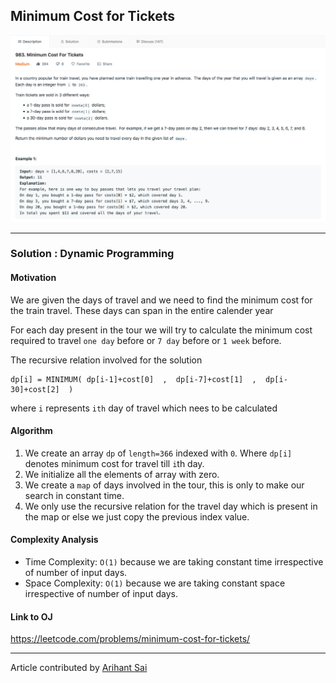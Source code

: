 ## Minimum Cost for Tickets


![Question](./../Images/MinimumCostForTickets/question.png)

---

### Solution : Dynamic Programming

####  Motivation
We are given the days of travel and we need to find the minimum cost for the train travel. These days can span in the entire calender year

For each day present in the tour we will try to calculate the minimum cost required to travel `one day` before or `7 day` before or `1 week` before. 

The recursive relation involved for the solution
```
dp[i] = MINIMUM( dp[i-1]+cost[0]  ,  dp[i-7]+cost[1]  ,  dp[i-30]+cost[2]  )
```
where `i` represents `ith` day of travel which nees to be calculated



#### Algorithm
1. We create an array `dp` of `length=366` indexed with `0`. Where `dp[i]` denotes minimum cost for travel till `i`th day.  
2. We initialize all the elements of array with zero.
3. We create a `map` of days involved in the tour, this is only to make our search in constant time.
4. We only use the recursive relation for the travel day which is present in the map or else we just copy the previous index value.


#### Complexity Analysis
* Time Complexity: `O(1)` because we are taking constant time irrespective of number of input days.
* Space Complexity: `O(1)` because we are taking constant space irrespective of number of input days.

#### Link to OJ
https://leetcode.com/problems/minimum-cost-for-tickets/

---
Article contributed by [Arihant Sai](https://github.com/Arihant1467)
